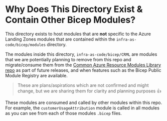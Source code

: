 # Why Does This Directory Exist & Contain Other Bicep Modules?

This directory exists to host modules that are **not** specific to the Azure Landing Zones modules that are contained within the `infra-as-code/bicep/modules` directory.

The modules inside this directory, `infra-as-code/bicep/CRML` are modules that we are potentially planning to remove from this repo and migrate/consume them from the [Common Azure Resource Modules Library repo](https://github.com/Azure/ResourceModules) as part of future releases, and when features such as the Bicep Public Module Registry are available.

> These are plans/aspirations which are not confirmed and might change, but we are sharing them for clarity and planning purposes 👍

These modules are consumed and called by other modules within this repo. For example, the `customerUsageAttribution` module is called in all modules as you can see from each of those modules `.bicep` files.
